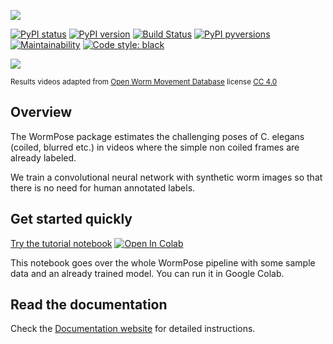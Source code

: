 ![](https://i.imgur.com/nvCDFK0.png)

[![PyPI status](https://img.shields.io/pypi/status/wormpose.svg)](https://pypi.python.org/pypi/wormpose/)
[![PyPI version](https://badge.fury.io/py/wormpose.svg)](https://pypi.python.org/pypi/wormpose/)
[![Build Status](https://travis-ci.org/iteal/wormpose.svg?branch=master)](https://travis-ci.org/iteal/wormpose)
[![PyPI pyversions](https://img.shields.io/pypi/pyversions/wormpose.svg)](https://pypi.python.org/pypi/wormpose/)
[![Maintainability](https://img.shields.io/codeclimate/maintainability/iteal/wormpose)](https://codeclimate.com/github/iteal/wormpose/maintainability)
[![Code style: black](https://img.shields.io/badge/code%20style-black-000000.svg)](https://github.com/psf/black)

![](https://i.imgur.com/4b8zz68.gif)

<sub>Results videos adapted from [Open Worm Movement Database](http://movement.openworm.org/) license [CC 4.0](https://creativecommons.org/licenses/by/4.0/legalcode) </sub>


## Overview

The WormPose package estimates the challenging poses of C. elegans (coiled, blurred etc.) in videos where the simple non coiled frames are already labeled. 

We train a convolutional neural network with synthetic worm images so that there is no need for human annotated labels. 

## Get started quickly
[Try the tutorial notebook](https://github.com/iteal/wormpose/blob/master/examples/tutorial_sample_data.ipynb)   <a href="https://colab.research.google.com/github/iteal/wormpose/blob/master/examples/tutorial_sample_data.ipynb" target="_parent"><img src="https://colab.research.google.com/assets/colab-badge.svg" alt="Open In Colab"/></a>

This notebook goes over the whole WormPose pipeline with some sample data and an already trained model. You can run it in Google Colab.

## Read the documentation
Check the [Documentation website](https://iteal.github.io/wormpose/index.html) for detailed instructions.
